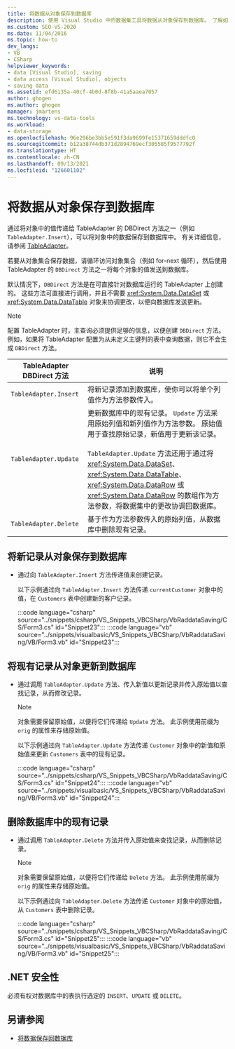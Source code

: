 ```yaml
---
title: 将数据从对象保存到数据库
description: 使用 Visual Studio 中的数据集工具将数据从对象保存到数据库。 了解如何保存新记录、更新现有记录以及删除现有记录。
ms.custom: SEO-VS-2020
ms.date: 11/04/2016
ms.topic: how-to
dev_langs:
- VB
- CSharp
helpviewer_keywords:
- data [Visual Studio], saving
- data access [Visual Studio], objects
- saving data
ms.assetid: efd6135a-40cf-4b0d-8f8b-41a5aaea7057
author: ghogen
ms.author: ghogen
manager: jmartens
ms.technology: vs-data-tools
ms.workload:
- data-storage
ms.openlocfilehash: 96e296be3bb5e591f3da9699fe15371659dddfc0
ms.sourcegitcommit: b12a38744db371d2894769ecf305585f9577792f
ms.translationtype: HT
ms.contentlocale: zh-CN
ms.lasthandoff: 09/13/2021
ms.locfileid: "126601102"
---
```

# <a name="save-data-from-an-object-to-a-database"></a>将数据从对象保存到数据库

通过将对象中的值传递给 TableAdapter 的 DBDirect 方法之一（例如 `TableAdapter.Insert`），可以将对象中的数据保存到数据库中。 有关详细信息，请参阅 [TableAdapter](../data-tools/create-and-configure-tableadapters.md)。

若要从对象集合保存数据，请循环访问对象集合（例如 for-next 循环），然后使用 TableAdapter 的 `DBDirect` 方法之一将每个对象的值发送到数据库。

默认情况下，`DBDirect` 方法是在可直接针对数据库运行的 TableAdapter 上创建的。 这些方法可直接进行调用，并且不需要 <xref:System.Data.DataSet> 或 <xref:System.Data.DataTable> 对象来协调更改，以便向数据库发送更新。

> [!NOTE]
> 配置 TableAdapter 时，主查询必须提供足够的信息，以便创建 `DBDirect` 方法。 例如，如果将 TableAdapter 配置为从未定义主键列的表中查询数据，则它不会生成 `DBDirect` 方法。

|TableAdapter DBDirect 方法|说明|
| - |-----------------|
|`TableAdapter.Insert`|将新记录添加到数据库，使你可以将单个列值作为方法参数传入。|
|`TableAdapter.Update`|更新数据库中的现有记录。 `Update` 方法采用原始列值和新列值作为方法参数。 原始值用于查找原始记录，新值用于更新该记录。<br /><br /> `TableAdapter.Update` 方法还用于通过将 <xref:System.Data.DataSet>、<xref:System.Data.DataTable>、<xref:System.Data.DataRow> 或 <xref:System.Data.DataRow> 的数组作为方法参数，将数据集中的更改协调回数据库。|
|`TableAdapter.Delete`|基于作为方法参数传入的原始列值，从数据库中删除现有记录。|

## <a name="to-save-new-records-from-an-object-to-a-database"></a>将新记录从对象保存到数据库

- 通过向 `TableAdapter.Insert` 方法传递值来创建记录。

     以下示例通过向 `TableAdapter.Insert` 方法传递 `currentCustomer` 对象中的值，在 `Customers` 表中创建新的客户记录。

     :::code language="csharp" source="../snippets/csharp/VS_Snippets_VBCSharp/VbRaddataSaving/CS/Form3.cs" id="Snippet23":::
     :::code language="vb" source="../snippets/visualbasic/VS_Snippets_VBCSharp/VbRaddataSaving/VB/Form3.vb" id="Snippet23":::

## <a name="to-update-existing-records-from-an-object-to-a-database"></a>将现有记录从对象更新到数据库

- 通过调用 `TableAdapter.Update` 方法、传入新值以更新记录并传入原始值以查找记录，从而修改记录。

    > [!NOTE]
    > 对象需要保留原始值，以便将它们传递给 `Update` 方法。 此示例使用前缀为 `orig` 的属性来存储原始值。

     以下示例通过向 `TableAdapter.Update` 方法传递 `Customer` 对象中的新值和原始值来更新 `Customers` 表中的现有记录。

     :::code language="csharp" source="../snippets/csharp/VS_Snippets_VBCSharp/VbRaddataSaving/CS/Form3.cs" id="Snippet24":::
     :::code language="vb" source="../snippets/visualbasic/VS_Snippets_VBCSharp/VbRaddataSaving/VB/Form3.vb" id="Snippet24":::

## <a name="to-delete-existing-records-from-a-database"></a>删除数据库中的现有记录

- 通过调用 `TableAdapter.Delete` 方法并传入原始值来查找记录，从而删除记录。

    > [!NOTE]
    > 对象需要保留原始值，以便将它们传递给 `Delete` 方法。 此示例使用前缀为 `orig` 的属性来存储原始值。

     以下示例通过向 `TableAdapter.Delete` 方法传递 `Customer` 对象中的原始值，从 `Customers` 表中删除记录。

     :::code language="csharp" source="../snippets/csharp/VS_Snippets_VBCSharp/VbRaddataSaving/CS/Form3.cs" id="Snippet25":::
     :::code language="vb" source="../snippets/visualbasic/VS_Snippets_VBCSharp/VbRaddataSaving/VB/Form3.vb" id="Snippet25":::

## <a name="net-security"></a>.NET 安全性

必须有权对数据库中的表执行选定的 `INSERT`、`UPDATE` 或 `DELETE`。

## <a name="see-also"></a>另请参阅

- [将数据保存回数据库](../data-tools/save-data-back-to-the-database.md)
